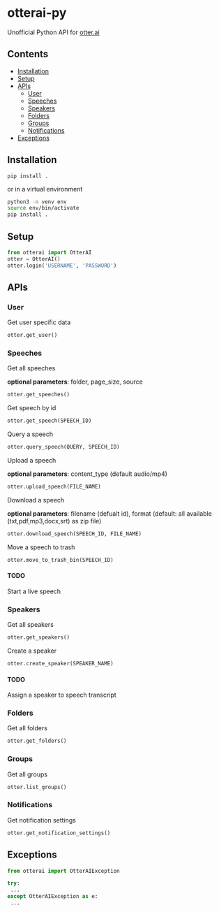 # otterai-py

Unofficial Python API for [otter.ai](http://otter.ai)

## Contents

-   [Installation](#installation)
-   [Setup](#setup)
-   [APIs](#apis)
    -   [User](#user)
    -   [Speeches](#speeches)
    -   [Speakers](#speakers)
    -   [Folders](#folders)
    -   [Groups](#groups)
    -   [Notifications](#notifications)
-   [Exceptions](#exceptions)

## Installation

`pip install .`

or in a virtual environment

```bash
python3 -m venv env
source env/bin/activate
pip install .
```

## Setup

```python
from otterai import OtterAI
otter = OtterAI()
otter.login('USERNAME', 'PASSWORD')
```

## APIs

### User

Get user specific data

```python
otter.get_user()
```

### Speeches

Get all speeches

**optional parameters**: folder, page_size, source

```python
otter.get_speeches()
```

Get speech by id

```python
otter.get_speech(SPEECH_ID)
```

Query a speech

```python
otter.query_speech(QUERY, SPEECH_ID)
```

Upload a speech

**optional parameters**: content_type (default audio/mp4)

```python
otter.upload_speech(FILE_NAME)
```

Download a speech

**optional parameters**: filename (defualt id), format (default: all available (txt,pdf,mp3,docx,srt) as zip file)

```python
otter.download_speech(SPEECH_ID, FILE_NAME)
```

Move a speech to trash

```python
otter.move_to_trash_bin(SPEECH_ID)
```

#### TODO

Start a live speech

### Speakers

Get all speakers

```python
otter.get_speakers()
```

Create a speaker

```python
otter.create_speaker(SPEAKER_NAME)
```

#### TODO

Assign a speaker to speech transcript

### Folders

Get all folders

```python
otter.get_folders()
```

### Groups

Get all groups

```python
otter.list_groups()
```

### Notifications

Get notification settings

```python
otter.get_notification_settings()
```

## Exceptions

```python
from otterai import OtterAIException

try:
 ...
except OtterAIException as e:
 ...
```
